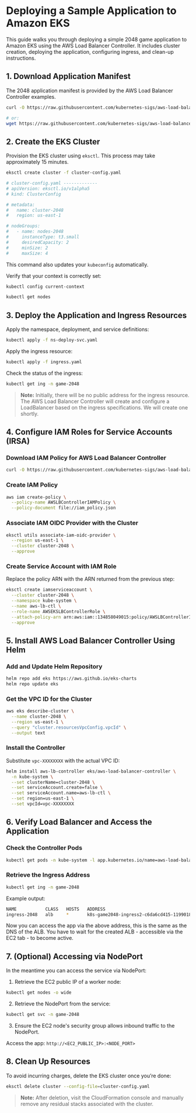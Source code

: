 # Deploying a Sample Application to Amazon EKS

This guide walks you through deploying a simple 2048 game application to Amazon EKS using the AWS Load Balancer Controller. It includes cluster creation, deploying the application, configuring ingress, and clean-up instructions.

## 1. Download Application Manifest

The 2048 application manifest is provided by the AWS Load Balancer Controller examples.

```sh
curl -O https://raw.githubusercontent.com/kubernetes-sigs/aws-load-balancer-controller/v2.5.4/docs/examples/2048/2048_full.yaml

# or:
wget https://raw.githubusercontent.com/kubernetes-sigs/aws-load-balancer-controller/v2.5.4/docs/examples/2048/2048_full.yaml
```

## 2. Create the EKS Cluster

Provision the EKS cluster using `eksctl`. This process may take approximately 15 minutes.

```sh
eksctl create cluster -f cluster-config.yaml

# cluster-config.yaml -------------
# apiVersion: eksctl.io/v1alpha5
# kind: ClusterConfig

# metadata:
#   name: cluster-2048
#   region: us-east-1

# nodeGroups:
#   - name: nodes-2048
#     instanceType: t3.small
#     desiredCapacity: 2
#     minSize: 2
#     maxSize: 4
```

This command also updates your `kubeconfig` automatically.

Verify that your context is correctly set:

```sh
kubectl config current-context

kubectl get nodes
```

## 3. Deploy the Application and Ingress Resources

Apply the namespace, deployment, and service definitions:

```sh
kubectl apply -f ns-deploy-svc.yaml
```

Apply the ingress resource:

```sh
kubectl apply -f ingress.yaml
```

Check the status of the ingress:

```sh
kubectl get ing -n game-2048
```

> **Note:** Initially, there will be no public address for the ingress resource. The AWS Load Balancer Controller will create and configure a LoadBalancer based on the ingress specifications. We will create one shortly.


## 4. Configure IAM Roles for Service Accounts (IRSA)

### Download IAM Policy for AWS Load Balancer Controller

```sh
curl -O https://raw.githubusercontent.com/kubernetes-sigs/aws-load-balancer-controller/v2.11.0/docs/install/iam_policy.json
```

### Create IAM Policy

```sh
aws iam create-policy \
  --policy-name AWSLBControllerIAMPolicy \
  --policy-document file://iam_policy.json
```

### Associate IAM OIDC Provider with the Cluster

```sh
eksctl utils associate-iam-oidc-provider \
  --region us-east-1 \
  --cluster cluster-2048 \
  --approve
```

### Create Service Account with IAM Role

Replace the policy ARN with the ARN returned from the previous step:

```sh
eksctl create iamserviceaccount \
  --cluster cluster-2048 \
  --namespace kube-system \
  --name aws-lb-ctl \
  --role-name AWSEKSLBControllerRole \
  --attach-policy-arn arn:aws:iam::134858049015:policy/AWSLBControllerIAMPolicy \
  --approve
```

## 5. Install AWS Load Balancer Controller Using Helm

### Add and Update Helm Repository

```sh
helm repo add eks https://aws.github.io/eks-charts
helm repo update eks
```

### Get the VPC ID for the Cluster

```sh
aws eks describe-cluster \
  --name cluster-2048 \
  --region us-east-1 \
  --query "cluster.resourcesVpcConfig.vpcId" \
  --output text
```

### Install the Controller

Substitute `vpc-XXXXXXXX` with the actual VPC ID:

```sh
helm install aws-lb-controller eks/aws-load-balancer-controller \
  -n kube-system \
  --set clusterName=cluster-2048 \
  --set serviceAccount.create=false \
  --set serviceAccount.name=aws-lb-ctl \
  --set region=us-east-1 \
  --set vpcId=vpc-XXXXXXXX
```

## 6. Verify Load Balancer and Access the Application

### Check the Controller Pods

```sh
kubectl get pods -n kube-system -l app.kubernetes.io/name=aws-load-balancer-controller
```

### Retrieve the Ingress Address

```sh
kubectl get ing -n game-2048
```

Example output:

```sh
NAME           CLASS   HOSTS   ADDRESS                                                                   PORTS   AGE
ingress-2048   alb     *       k8s-game2048-ingress2-c6da6cd415-1199018295.us-east-1.elb.amazonaws.com   80      16m
```
Now you can access the app via the above address, this is the same as the DNS of the ALB. You have to wait for the created ALB - accessible via the EC2 tab - to become active.


## 7. (Optional) Accessing via NodePort

In the meantime you can access the service via NodePort:

1. Retrieve the EC2 public IP of a worker node:

```sh
kubectl get nodes -o wide
```

2. Retrieve the NodePort from the service:

```sh
kubectl get svc -n game-2048
```

3. Ensure the EC2 node's security group allows inbound traffic to the NodePort.

Access the app: `http://<EC2_PUBLIC_IP>:<NODE_PORT>`

## 8. Clean Up Resources

To avoid incurring charges, delete the EKS cluster once you’re done:

```sh
eksctl delete cluster --config-file=cluster-config.yaml
```

> **Note:** After deletion, visit the CloudFormation console and manually remove any residual stacks associated with the cluster.
